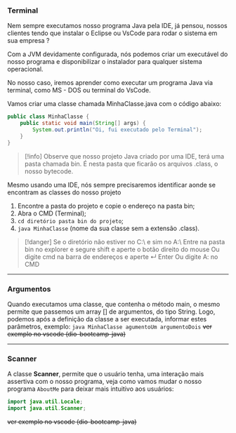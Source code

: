 ### Terminal
Nem sempre executamos nosso programa Java pela IDE, já pensou, nossos clientes tendo que instalar o Eclipse ou VsCode para rodar o sistema em sua empresa ?

Com a JVM devidamente configurada, nós podemos criar um executável do nosso programa e disponibilizar o instalador para qualquer sistema operacional.

No nosso caso, iremos aprender como executar um programa Java via terminal, como MS - DOS ou terminal do VsCode.

Vamos criar uma classe chamada MinhaClasse.java com o código abaixo:
```java
public class MinhaClasse {
    public static void main(String[] args) {
        System.out.println("Oi, fui executado pelo Terminal");
    }
}
```

> [!info]
> Observe que nosso projeto Java criado por uma IDE, terá uma pasta chamada bin. É nesta pasta que ficarão os arquivos .class, o nosso bytecode.

Mesmo usando uma IDE, nós sempre precisaremos identificar aonde se encontram as classes do nosso projeto
1. Encontre a pasta do projeto e copie o endereço na pasta bin;
2. Abra o CMD (Terminal);
3. ``cd diretório pasta bin do projeto``;
4. ``java MinhaClasse`` (nome da sua classe sem a extensão .class).
   
> [!danger]
> Se o diretório não estiver no C:\ e sim no A:\ 
> Entre na pasta bin no explorer e segure shift e aperte o botão direito do mouse
> Ou digite cmd na barra de endereços e aperte ↵ Enter
> Ou digite A: no CMD

---
### Argumentos
Quando executamos uma classe, que contenha o método main, o mesmo permite que passemos um array [] de argumentos, do tipo String. Logo, podemos após a definição da classe a ser executada, informar estes parâmetros, exemplo:
``java MinhaClasse agumentoUm argumentoDois``
~~ver exemplo no vscode (dio-bootcamp-java)~~

---
### Scanner
A classe **Scanner**, permite que o usuário tenha, uma interação mais assertiva com o nosso programa, veja como vamos mudar o nosso programa `AboutMe` para deixar mais intuitivo aos usuários:
```java
import java.util.Locale;
import java.util.Scanner;
```
~~ver exemplo no vscode (dio-bootcamp-java)~~
